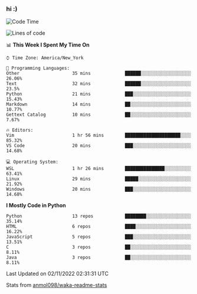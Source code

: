 ### hi :)

<!--START_SECTION:waka-->
![Code Time](http://img.shields.io/badge/Code%20Time-945%20hrs%2016%20mins-blue)

![Lines of code](https://img.shields.io/badge/From%20Hello%20World%20I%27ve%20Written-600%20Thousand%20lines%20of%20code-blue)

📊 **This Week I Spent My Time On** 

```text
⌚︎ Time Zone: America/New_York

💬 Programming Languages: 
Other                    35 mins             ██████░░░░░░░░░░░░░░░░░░░   26.06% 
Text                     32 mins             ██████░░░░░░░░░░░░░░░░░░░   23.5% 
Python                   21 mins             ███░░░░░░░░░░░░░░░░░░░░░░   15.43% 
Markdown                 14 mins             ██░░░░░░░░░░░░░░░░░░░░░░░   10.77% 
Gettext Catalog          10 mins             ██░░░░░░░░░░░░░░░░░░░░░░░   7.67%

🔥 Editors: 
Vim                      1 hr 56 mins        █████████████████████░░░░   85.32% 
VS Code                  20 mins             ███░░░░░░░░░░░░░░░░░░░░░░   14.68%

💻 Operating System: 
WSL                      1 hr 26 mins        ███████████████░░░░░░░░░░   63.41% 
Linux                    29 mins             █████░░░░░░░░░░░░░░░░░░░░   21.92% 
Windows                  20 mins             ███░░░░░░░░░░░░░░░░░░░░░░   14.68%

```

**I Mostly Code in Python** 

```text
Python                   13 repos            ████████░░░░░░░░░░░░░░░░░   35.14% 
HTML                     6 repos             ████░░░░░░░░░░░░░░░░░░░░░   16.22% 
JavaScript               5 repos             ███░░░░░░░░░░░░░░░░░░░░░░   13.51% 
C                        3 repos             ██░░░░░░░░░░░░░░░░░░░░░░░   8.11% 
Java                     3 repos             ██░░░░░░░░░░░░░░░░░░░░░░░   8.11%

```



 Last Updated on 02/11/2022 02:31:31 UTC
<!--END_SECTION:waka-->

Stats from [anmol098/waka-readme-stats](https://github.com/anmol098/waka-readme-stats)